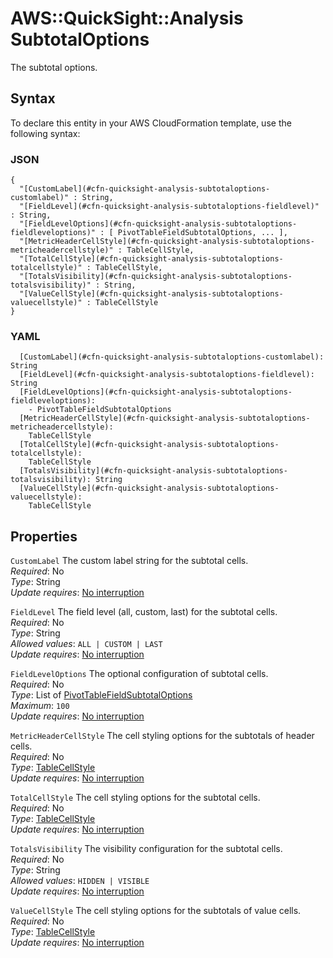 # AWS::QuickSight::Analysis SubtotalOptions<a name="aws-properties-quicksight-analysis-subtotaloptions"></a>

The subtotal options\.

## Syntax<a name="aws-properties-quicksight-analysis-subtotaloptions-syntax"></a>

To declare this entity in your AWS CloudFormation template, use the following syntax:

### JSON<a name="aws-properties-quicksight-analysis-subtotaloptions-syntax.json"></a>

```
{
  "[CustomLabel](#cfn-quicksight-analysis-subtotaloptions-customlabel)" : String,
  "[FieldLevel](#cfn-quicksight-analysis-subtotaloptions-fieldlevel)" : String,
  "[FieldLevelOptions](#cfn-quicksight-analysis-subtotaloptions-fieldleveloptions)" : [ PivotTableFieldSubtotalOptions, ... ],
  "[MetricHeaderCellStyle](#cfn-quicksight-analysis-subtotaloptions-metricheadercellstyle)" : TableCellStyle,
  "[TotalCellStyle](#cfn-quicksight-analysis-subtotaloptions-totalcellstyle)" : TableCellStyle,
  "[TotalsVisibility](#cfn-quicksight-analysis-subtotaloptions-totalsvisibility)" : String,
  "[ValueCellStyle](#cfn-quicksight-analysis-subtotaloptions-valuecellstyle)" : TableCellStyle
}
```

### YAML<a name="aws-properties-quicksight-analysis-subtotaloptions-syntax.yaml"></a>

```
  [CustomLabel](#cfn-quicksight-analysis-subtotaloptions-customlabel): String
  [FieldLevel](#cfn-quicksight-analysis-subtotaloptions-fieldlevel): String
  [FieldLevelOptions](#cfn-quicksight-analysis-subtotaloptions-fieldleveloptions): 
    - PivotTableFieldSubtotalOptions
  [MetricHeaderCellStyle](#cfn-quicksight-analysis-subtotaloptions-metricheadercellstyle): 
    TableCellStyle
  [TotalCellStyle](#cfn-quicksight-analysis-subtotaloptions-totalcellstyle): 
    TableCellStyle
  [TotalsVisibility](#cfn-quicksight-analysis-subtotaloptions-totalsvisibility): String
  [ValueCellStyle](#cfn-quicksight-analysis-subtotaloptions-valuecellstyle): 
    TableCellStyle
```

## Properties<a name="aws-properties-quicksight-analysis-subtotaloptions-properties"></a>

`CustomLabel`  <a name="cfn-quicksight-analysis-subtotaloptions-customlabel"></a>
The custom label string for the subtotal cells\.  
*Required*: No  
*Type*: String  
*Update requires*: [No interruption](https://docs.aws.amazon.com/AWSCloudFormation/latest/UserGuide/using-cfn-updating-stacks-update-behaviors.html#update-no-interrupt)

`FieldLevel`  <a name="cfn-quicksight-analysis-subtotaloptions-fieldlevel"></a>
The field level \(all, custom, last\) for the subtotal cells\.  
*Required*: No  
*Type*: String  
*Allowed values*: `ALL | CUSTOM | LAST`  
*Update requires*: [No interruption](https://docs.aws.amazon.com/AWSCloudFormation/latest/UserGuide/using-cfn-updating-stacks-update-behaviors.html#update-no-interrupt)

`FieldLevelOptions`  <a name="cfn-quicksight-analysis-subtotaloptions-fieldleveloptions"></a>
The optional configuration of subtotal cells\.  
*Required*: No  
*Type*: List of [PivotTableFieldSubtotalOptions](aws-properties-quicksight-analysis-pivottablefieldsubtotaloptions.md)  
*Maximum*: `100`  
*Update requires*: [No interruption](https://docs.aws.amazon.com/AWSCloudFormation/latest/UserGuide/using-cfn-updating-stacks-update-behaviors.html#update-no-interrupt)

`MetricHeaderCellStyle`  <a name="cfn-quicksight-analysis-subtotaloptions-metricheadercellstyle"></a>
The cell styling options for the subtotals of header cells\.  
*Required*: No  
*Type*: [TableCellStyle](aws-properties-quicksight-analysis-tablecellstyle.md)  
*Update requires*: [No interruption](https://docs.aws.amazon.com/AWSCloudFormation/latest/UserGuide/using-cfn-updating-stacks-update-behaviors.html#update-no-interrupt)

`TotalCellStyle`  <a name="cfn-quicksight-analysis-subtotaloptions-totalcellstyle"></a>
The cell styling options for the subtotal cells\.  
*Required*: No  
*Type*: [TableCellStyle](aws-properties-quicksight-analysis-tablecellstyle.md)  
*Update requires*: [No interruption](https://docs.aws.amazon.com/AWSCloudFormation/latest/UserGuide/using-cfn-updating-stacks-update-behaviors.html#update-no-interrupt)

`TotalsVisibility`  <a name="cfn-quicksight-analysis-subtotaloptions-totalsvisibility"></a>
The visibility configuration for the subtotal cells\.  
*Required*: No  
*Type*: String  
*Allowed values*: `HIDDEN | VISIBLE`  
*Update requires*: [No interruption](https://docs.aws.amazon.com/AWSCloudFormation/latest/UserGuide/using-cfn-updating-stacks-update-behaviors.html#update-no-interrupt)

`ValueCellStyle`  <a name="cfn-quicksight-analysis-subtotaloptions-valuecellstyle"></a>
The cell styling options for the subtotals of value cells\.  
*Required*: No  
*Type*: [TableCellStyle](aws-properties-quicksight-analysis-tablecellstyle.md)  
*Update requires*: [No interruption](https://docs.aws.amazon.com/AWSCloudFormation/latest/UserGuide/using-cfn-updating-stacks-update-behaviors.html#update-no-interrupt)